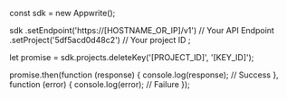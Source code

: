 const sdk = new Appwrite();

sdk
    .setEndpoint('https://[HOSTNAME_OR_IP]/v1') // Your API Endpoint
    .setProject('5df5acd0d48c2') // Your project ID
;

let promise = sdk.projects.deleteKey('[PROJECT_ID]', '[KEY_ID]');

promise.then(function (response) {
    console.log(response); // Success
}, function (error) {
    console.log(error); // Failure
});